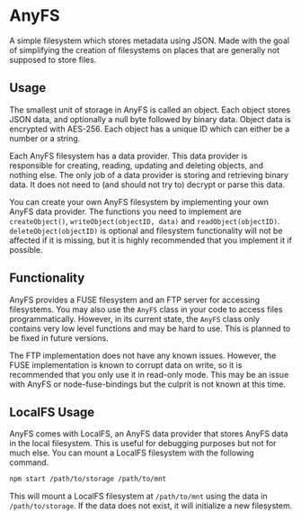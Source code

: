 # AnyFS

A simple filesystem which stores metadata using JSON. Made with the goal of simplifying the creation of filesystems on places that are generally not supposed to store files.

## Usage

The smallest unit of storage in AnyFS is called an object. Each object stores JSON data, and optionally a null byte followed by binary data. Object data is encrypted with AES-256. Each object has a unique ID which can either be a number or a string.

Each AnyFS filesystem has a data provider. This data provider is responsible for creating, reading, updating and deleting objects, and nothing else. The only job of a data provider is storing and retrieving binary data. It does not need to (and should not try to) decrypt or parse this data.

You can create your own AnyFS filesystem by implementing your own AnyFS data provider. The functions you need to implement are `createObject()`, `writeObject(objectID, data)` and `readObject(objectID)`. `deleteObject(objectID)` is optional and filesystem functionality will not be affected if it is missing, but it is highly recommended that you implement it if possible.

## Functionality

AnyFS provides a FUSE filesystem and an FTP server for accessing filesystems. You may also use the  `AnyFS` class in your code to access files programmatically. However, in its current state, the `AnyFS` class only contains very low level functions and may be hard to use. This is planned to be fixed in future versions.

The FTP implementation does not have any known issues. However, the FUSE implementation is known to corrupt data on write, so it is recommended that you only use it in read-only mode. This may be an issue with AnyFS or node-fuse-bindings but the culprit is not known at this time.

## LocalFS Usage

AnyFS comes with LocalFS, an AnyFS data provider that stores AnyFS data in the local filesystem. This is useful for debugging purposes but not for much else. You can mount a LocalFS filesystem with the following command.

```bash
npm start /path/to/storage /path/to/mnt
```

This will mount a LocalFS filesystem at `/path/to/mnt` using the data in `/path/to/storage`. If the data does not exist, it will initialize a new filesystem.